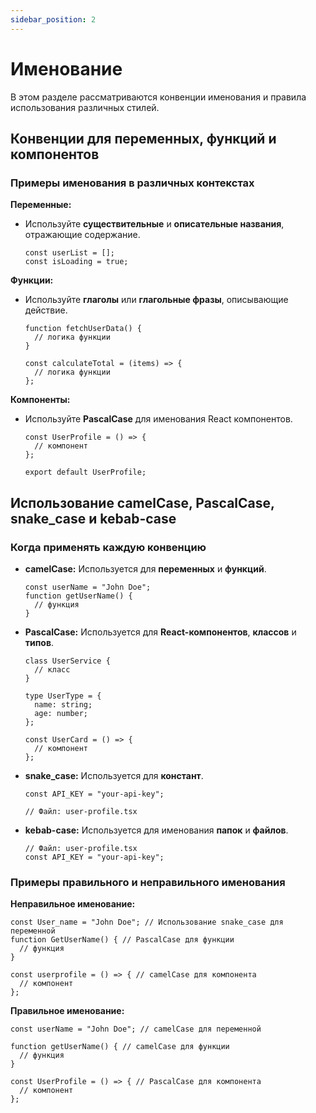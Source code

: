 ```yaml
---
sidebar_position: 2
---
```


# Именование

В этом разделе рассматриваются конвенции именования и правила использования различных стилей.

## Конвенции для переменных, функций и компонентов

### Примеры именования в различных контекстах

**Переменные:**
  - Используйте **существительные** и **описательные названия**, отражающие содержание.
    ```tsx
    const userList = [];
    const isLoading = true;
    ```

**Функции:**
  - Используйте **глаголы** или **глагольные фразы**, описывающие действие.
    ```tsx
    function fetchUserData() {
      // логика функции
    }

    const calculateTotal = (items) => {
      // логика функции
    };
    ```

**Компоненты:**
  - Используйте **PascalCase** для именования React компонентов.
    ```tsx
    const UserProfile = () => {
      // компонент
    };

    export default UserProfile;
    ```

## Использование camelCase, PascalCase, snake_case и kebab-case

### Когда применять каждую конвенцию

- **camelCase:** Используется для **переменных** и **функций**.
    ```tsx
    const userName = "John Doe";
    function getUserName() {
      // функция
    }
    ```

- **PascalCase:** Используется для **React-компонентов**, **классов** и **типов**.
    ```tsx
    class UserService {
      // класс
    }

    type UserType = {
      name: string;
      age: number;
    };

    const UserCard = () => {
      // компонент
    };
    ```

- **snake_case:** Используется для **констант**.
    ```tsx
    const API_KEY = "your-api-key";

    // Файл: user-profile.tsx
    ```

- **kebab-case:** Используется для именования **папок** и **файлов**.
    ```tsx
    // Файл: user-profile.tsx
    const API_KEY = "your-api-key";
    ```

### Примеры правильного и неправильного именования

**Неправильное именование:**
```tsx
const User_name = "John Doe"; // Использование snake_case для переменной
function GetUserName() { // PascalCase для функции
  // функция
}

const userprofile = () => { // camelCase для компонента
  // компонент
};
```

**Правильное именование:**
```tsx
const userName = "John Doe"; // camelCase для переменной

function getUserName() { // camelCase для функции
  // функция
}

const UserProfile = () => { // PascalCase для компонента
  // компонент
};
```
